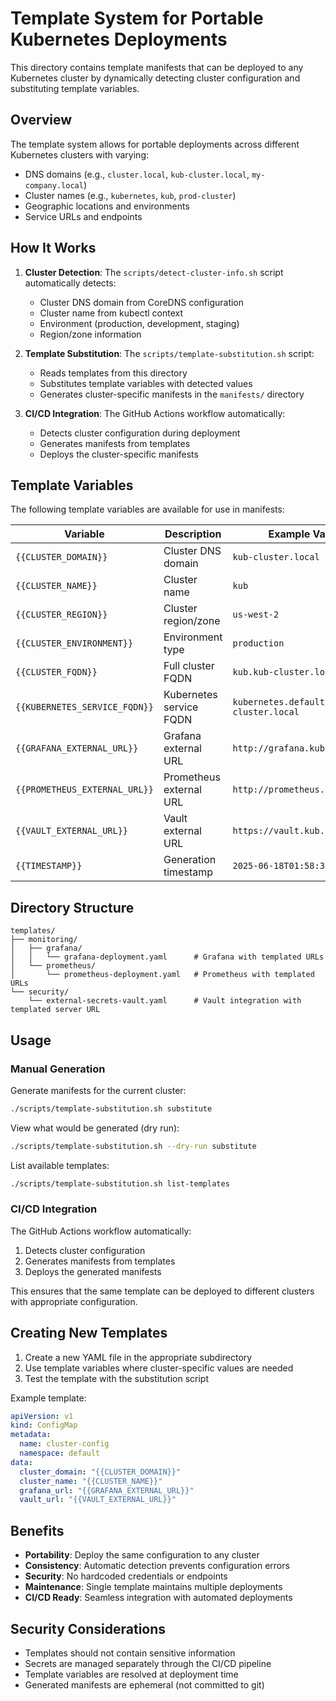 # Template System for Portable Kubernetes Deployments

This directory contains template manifests that can be deployed to any Kubernetes cluster by dynamically detecting cluster configuration and substituting template variables.

## Overview

The template system allows for portable deployments across different Kubernetes clusters with varying:
- DNS domains (e.g., `cluster.local`, `kub-cluster.local`, `my-company.local`)
- Cluster names (e.g., `kubernetes`, `kub`, `prod-cluster`)
- Geographic locations and environments
- Service URLs and endpoints

## How It Works

1. **Cluster Detection**: The `scripts/detect-cluster-info.sh` script automatically detects:
   - Cluster DNS domain from CoreDNS configuration
   - Cluster name from kubectl context
   - Environment (production, development, staging)
   - Region/zone information

2. **Template Substitution**: The `scripts/template-substitution.sh` script:
   - Reads templates from this directory
   - Substitutes template variables with detected values
   - Generates cluster-specific manifests in the `manifests/` directory

3. **CI/CD Integration**: The GitHub Actions workflow automatically:
   - Detects cluster configuration during deployment
   - Generates manifests from templates
   - Deploys the cluster-specific manifests

## Template Variables

The following template variables are available for use in manifests:

| Variable | Description | Example Value |
|----------|-------------|---------------|
| `{{CLUSTER_DOMAIN}}` | Cluster DNS domain | `kub-cluster.local` |
| `{{CLUSTER_NAME}}` | Cluster name | `kub` |
| `{{CLUSTER_REGION}}` | Cluster region/zone | `us-west-2` |
| `{{CLUSTER_ENVIRONMENT}}` | Environment type | `production` |
| `{{CLUSTER_FQDN}}` | Full cluster FQDN | `kub.kub-cluster.local` |
| `{{KUBERNETES_SERVICE_FQDN}}` | Kubernetes service FQDN | `kubernetes.default.svc.kub-cluster.local` |
| `{{GRAFANA_EXTERNAL_URL}}` | Grafana external URL | `http://grafana.kub.local` |
| `{{PROMETHEUS_EXTERNAL_URL}}` | Prometheus external URL | `http://prometheus.kub.local` |
| `{{VAULT_EXTERNAL_URL}}` | Vault external URL | `https://vault.kub.local:8200` |
| `{{TIMESTAMP}}` | Generation timestamp | `2025-06-18T01:58:32Z` |

## Directory Structure

```
templates/
├── monitoring/
│   ├── grafana/
│   │   └── grafana-deployment.yaml      # Grafana with templated URLs
│   └── prometheus/
│       └── prometheus-deployment.yaml   # Prometheus with templated URLs
└── security/
    └── external-secrets-vault.yaml      # Vault integration with templated server URL
```

## Usage

### Manual Generation

Generate manifests for the current cluster:
```bash
./scripts/template-substitution.sh substitute
```

View what would be generated (dry run):
```bash
./scripts/template-substitution.sh --dry-run substitute
```

List available templates:
```bash
./scripts/template-substitution.sh list-templates
```

### CI/CD Integration

The GitHub Actions workflow automatically:
1. Detects cluster configuration
2. Generates manifests from templates
3. Deploys the generated manifests

This ensures that the same template can be deployed to different clusters with appropriate configuration.

## Creating New Templates

1. Create a new YAML file in the appropriate subdirectory
2. Use template variables where cluster-specific values are needed
3. Test the template with the substitution script

Example template:
```yaml
apiVersion: v1
kind: ConfigMap
metadata:
  name: cluster-config
  namespace: default
data:
  cluster_domain: "{{CLUSTER_DOMAIN}}"
  cluster_name: "{{CLUSTER_NAME}}"
  grafana_url: "{{GRAFANA_EXTERNAL_URL}}"
  vault_url: "{{VAULT_EXTERNAL_URL}}"
```

## Benefits

- **Portability**: Deploy the same configuration to any cluster
- **Consistency**: Automatic detection prevents configuration errors
- **Security**: No hardcoded credentials or endpoints
- **Maintenance**: Single template maintains multiple deployments
- **CI/CD Ready**: Seamless integration with automated deployments

## Security Considerations

- Templates should not contain sensitive information
- Secrets are managed separately through the CI/CD pipeline
- Template variables are resolved at deployment time
- Generated manifests are ephemeral (not committed to git)
